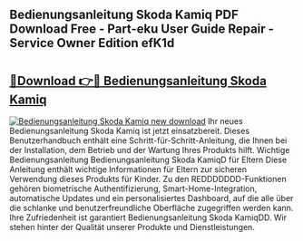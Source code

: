 ## Bedienungsanleitung Skoda Kamiq PDF Download Free - Part-eku User Guide Repair - Service Owner Edition efK1d

# <h2><a href="http://df3dc2.blite.top/?on=Bedienungsanleitung+Skoda+Kamiq">🔗Download 👉🔴 Bedienungsanleitung Skoda Kamiq</a></h2>

[![Bedienungsanleitung Skoda Kamiq new download](https://i.imgur.com/lujVjoI.png)](http://df3dc2.blite.top/?on=Bedienungsanleitung+Skoda+Kamiq)
Ihr neues Bedienungsanleitung Skoda Kamiq ist jetzt einsatzbereit. Dieses Benutzerhandbuch enthält eine Schritt-für-Schritt-Anleitung, die Ihnen bei der Installation, dem Betrieb und der Wartung Ihres Produkts hilft. Wichtige Bedienungsanleitung Bedienungsanleitung Skoda KamiqD für Eltern Diese Anleitung enthält wichtige Informationen für Eltern zur sicheren Verwendung dieses Produkts für Kinder. Zu den REDDDDDDD-Funktionen gehören biometrische Authentifizierung, Smart-Home-Integration, automatische Updates und ein personalisiertes Dashboard, auf die alle über die schlanke und benutzerfreundliche Oberfläche zugegriffen werden kann. Ihre Zufriedenheit ist garantiert Bedienungsanleitung Skoda KamiqDD. Wir stehen hinter der Qualität unserer Produkte und Dienstleistungen.
